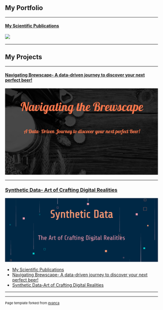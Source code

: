 ## My Portfolio

---

#### [My Scientific Publications](https://tinyurl.com/niravdaphtary)
[<img src="Scientific pub.png?raw=true"/>](https://tinyurl.com/niravdaphtary)


---
## My Projects

---

#### [Navigating Brewscape- A data-driven journey to discover your next perfect beer!](https://medium.com/@ndaphtary/navigating-the-brewscape-5ef99708b718)
[<img src="images/Navigating brewscape.jpg?raw=true"/>](https://medium.com/@ndaphtary/navigating-the-brewscape-5ef99708b718)


---

### [Synthetic Data- Art of Crafting Digital Realities](https://medium.com/@ndaphtary/synthetic-data-605f88677547)
[<img src="images/synthetic data.png?raw=true"/>](https://medium.com/@ndaphtary/synthetic-data-605f88677547)

- [My Scientific Publications](https://tinyurl.com/niravdaphtary)
- [Navigating Brewscape- A data-driven journey to discover your next perfect beer!](https://medium.com/@ndaphtary/navigating-the-brewscape-5ef99708b718)
- [Synthetic Data-Art of Crafting Digital Realities](https://medium.com/@ndaphtary/synthetic-data-605f88677547)


---




---
<p style="font-size:11px">Page template forked from <a href="https://github.com/evanca/quick-portfolio">evanca</a></p>
<!-- Remove above link if you don't want to attibute -->
